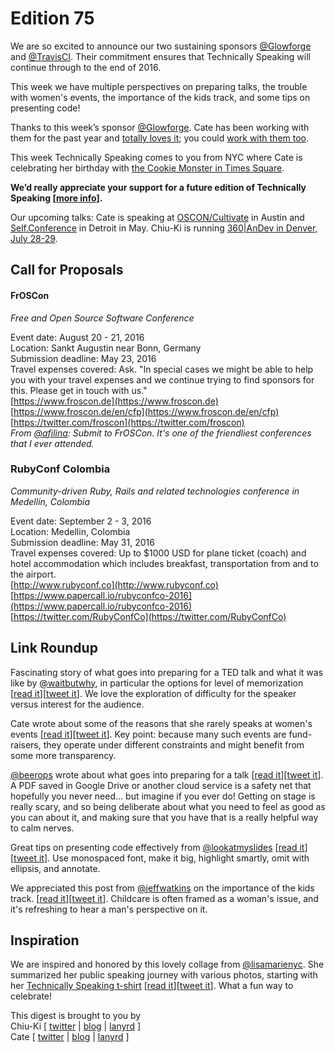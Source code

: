 # Edition 75

We are so excited to announce our two sustaining sponsors [@Glowforge](http://twitter.com/glowforge) and [@TravisCI](http://twitter.com/travisci). Their commitment ensures that Technically Speaking will continue through to the end of 2016. 

This week we have multiple perspectives on preparing talks, the trouble with women's events, the importance of the kids track, and some tips on presenting code!

Thanks to this week’s sponsor [@Glowforge](https://twitter.com/glowforge). Cate has been working with them for the past year and [totally loves it](http://www.catehuston.com/blog/2015/10/21/lasers-and-practical-skills/); you could [work with them too](https://glowforge.com/jobs/).

This week Technically Speaking comes to you from NYC where Cate is celebrating her birthday with [the Cookie Monster in Times Square](https://twitter.com/catehstn/status/726923025514397696).  

**We’d really appreciate your support for a future edition of Technically Speaking [[more info](http://www.techspeak.email/sponsorship/)].**  

Our upcoming talks: Cate is speaking at [OSCON/Cultivate](http://conferences.oreilly.com/oscon/open-source-us/) in Austin and [Self.Conference](http://selfconference.org/) in Detroit in May. Chiu-Ki is running [360|AnDev in Denver, July 28-29](http://360andev.com/).

## Call for Proposals

#### FrOSCon
*Free and Open Source Software Conference*

Event date: August 20 - 21, 2016  
Location: Sankt Augustin near Bonn, Germany  
Submission deadline: May 23, 2016  
Travel expenses covered: Ask. "In special cases we might be able to help you with your travel expenses and we continue trying to find sponsors for this. Please get in touch with us."  
[https://www.froscon.de](https://www.froscon.de)  
[https://www.froscon.de/en/cfp](https://www.froscon.de/en/cfp)  
[https://twitter.com/froscon](https://twitter.com/froscon)  
*From [@afilina](https://twitter.com/afilina/status/720626102780182529): Submit to FrOSCon. It's one of the friendliest conferences that I ever attended.*

### RubyConf Colombia
*Community-driven Ruby, Rails and related technologies conference in Medellin, Colombia*
 
Event date: September 2 - 3, 2016  
Location: Medellin, Colombia  
Submission deadline: May 31, 2016    
Travel expenses covered: Up to $1000 USD for plane ticket (coach) and hotel accommodation which includes breakfast, transportation from and to the airport.    
[http://www.rubyconf.co](http://www.rubyconf.co)  
[https://www.papercall.io/rubyconfco-2016](https://www.papercall.io/rubyconfco-2016)  
[https://twitter.com/RubyConfCo](https://twitter.com/RubyConfCo)


## Link Roundup

Fascinating story of what goes into preparing for a TED talk and what it was like by [@waitbutwhy](http://twitter.com/waitbutwhy), in particular the options for level of memorization [[read it](http://waitbutwhy.com/2016/03/doing-a-ted-talk-the-full-story.html)][[tweet it](https://twitter.com/home?status=Doing%20a%20TED%20Talk%3A%20The%20Full%20Story%20by%20%40waitbutwhy%20via%20%40techspeakdigest%20http%3A//bit.ly/1SYuzo9)]. We love the exploration of difficulty for the speaker versus interest for the audience.

Cate wrote about some of the reasons that she rarely speaks at women's events [[read it](http://www.catehuston.com/blog/2016/04/21/the-trouble-with-womens-events/)][[tweet it](https://twitter.com/home?status=The%20Trouble%20with%20Women's%20Events%20by%20%40catehstn%20via%20%40techspeakdigest%20http%3A//bit.ly/26No7UR)]. Key point: because many such events are fund-raisers, they operate under different constraints and might benefit from some more transparency.

[@beerops](http://twitter.com/beerops) wrote about what goes into preparing for a talk [[read it](https://beero.ps/2016/04/14/on-a-conference-speaking-routine/)][[tweet it](https://twitter.com/home?status=On%20a%20Conference%20Speaking%20Routine%20by%20%40beerops%20via%20%40techspeakdigest%20http%3A//bit.ly/1TsnQgx)]. A PDF saved in Google Drive or another cloud service is a safety net that hopefully you never need... but imagine if you ever do! Getting on stage is really scary, and so being deliberate about what you need to feel as good as you can about it, and making sure that you have that is a really helpful way to calm nerves.

Great tips on presenting code effectively from [@lookatmyslides](https://twitter.com/lookatmyslides) [[read it](http://www.slideshare.net/LookAtMySlides/codeware)][[tweet it](https://twitter.com/home?status=Presenting%20code%20effectively%20by%20%40lookatmyslides%20via%20%40techspeakdigest%20http%3A//www.slideshare.net/LookAtMySlides/codeware)]. Use monospaced font, make it big, highlight smartly, omit with ellipsis, and annotate.

We appreciated this post from [@jeffwatkins](http://twitter.com/jeffwatkins) on the importance of the kids track. [[read it](https://metrocat.org/2016/04/thinking-about-ull)][[tweet it](https://twitter.com/home?status=The%20importance%20of%20the%20kids%20track%20at%20conferences%20by%20%40jeffwatkins%20via%20%40techspeakdigest%20https%3A//metrocat.org/2016/04/thinking-about-ull)]. Childcare is often framed as a woman's issue, and it's refreshing to hear a man's perspective on it.

## Inspiration

We are inspired and honored by this lovely collage from [@lisamarienyc](https://twitter.com/lisamarienyc). She summarized her public speaking journey with various photos, starting with her [Technically Speaking t-shirt](https://teespring.com/technically-speaking-first) [[read it](https://twitter.com/lisamarienyc/status/726531258738708480)][[tweet it](https://twitter.com/home?status=Lovely%20public%20speaking%20photo%20collage%20by%20%40lisamarienyc%20via%20%40techspeakdigest%20https%3A//twitter.com/lisamarienyc/status/726531258738708480)]. What a fun way to celebrate!
  
  
This digest is brought to you by  
Chiu-Ki [ [twitter](https://twitter.com/chiuki) | [blog](http://blog.sqisland.com/) | [lanyrd](http://lanyrd.com/profile/chiuki/) ]  
Cate [ [twitter](https://twitter.com/catehstn) | [blog](http://www.catehuston.com/blog/) | [lanyrd](http://lanyrd.com/profile/catehstn/) ]
